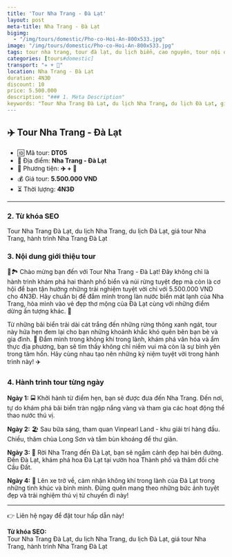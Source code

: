 ```yaml
---
title: 'Tour Nha Trang - Đà Lạt'
layout: post
meta-title: Nha Trang - Đà Lạt
bigimg:
  - "/img/tours/domestic/Pho-co-Hoi-An-800x533.jpg"
image: "/img/tours/domestic/Pho-co-Hoi-An-800x533.jpg"
tags: tour nha trang, tour đà lạt, du lịch biển, cao nguyên, tour nội địa
categories: [tours#domestic]
transport: "✈️ + 🚌"
location: Nha Trang - Đà Lạt
duration: 4N3Đ
discount: 10
price: 5.500.000
description: "### 1. Meta Description"
keywords: "Tour Nha Trang Đà Lạt, du lịch Nha Trang, du lịch Đà Lạt, giá tour Nha Trang, hành trình Nha Trang Đà Lạt"
---
```


## ✈️ Tour Nha Trang - Đà Lạt

- 🆔 Mã tour: **DT05**
- 📍 Địa điểm: **Nha Trang - Đà Lạt**
- 🚗 Phương tiện: **✈️ + 🚌**
- 💰 Giá tour: **5.500.000 VND**
- ⏳ Thời lượng: **4N3Đ**

---

### 2. Từ khóa SEO
Tour Nha Trang Đà Lạt, du lịch Nha Trang, du lịch Đà Lạt, giá tour Nha Trang, hành trình Nha Trang Đà Lạt

### 3. Nội dung giới thiệu tour
🌊🏞️ Chào mừng bạn đến với Tour Nha Trang - Đà Lạt! Đây không chỉ là hành trình khám phá hai thành phố biển và núi rừng tuyệt đẹp mà còn là cơ hội để bạn tận hưởng những trải nghiệm tuyệt vời chỉ với 5.500.000 VND cho 4N3Đ. Hãy chuẩn bị để đắm mình trong làn nước biển mát lạnh của Nha Trang, hòa mình vào vẻ đẹp thơ mộng của Đà Lạt cùng với những điểm dừng ấn tượng khác. 🌼

Từ những bãi biển trải dài cát trắng đến những rừng thông xanh ngát, tour này hứa hẹn đem lại cho bạn những khoảnh khắc khó quên bên bạn bè và gia đình. 📸 Đắm mình trong không khí trong lành, khám phá văn hóa và ẩm thực địa phương, bạn sẽ tìm thấy không chỉ niềm vui mà còn là sự bình yên trong tâm hồn. Hãy cùng nhau tạo nên những kỷ niệm tuyệt vời trong hành trình này! ✈️

### 4. Hành trình tour từng ngày
**Ngày 1:** 🚍 Khởi hành từ điểm hẹn, bạn sẽ được đưa đến Nha Trang. Đến nơi, tự do khám phá bãi biển tràn ngập nắng vàng và tham gia các hoạt động thể thao nước thú vị.

**Ngày 2:** 🏖️ Sau bữa sáng, tham quan Vinpearl Land - khu giải trí hàng đầu. Chiều, thăm chùa Long Sơn và tắm bùn khoáng để thư giãn.

**Ngày 3:** 🚗 Rời Nha Trang đến Đà Lạt, bạn sẽ ngắm cảnh đẹp hai bên đường. Đến Đà Lạt, khám phá hoa Đà Lạt tại vườn hoa Thành phố và thăm đồi chè Cầu Đất.

**Ngày 4:** 🌄 Lên xe trở về, cảm nhận không khí trong lành của Đà Lạt trong những tình khúc và bình minh. Đừng quên mang theo những bức ảnh tuyệt đẹp và trải nghiệm thú vị từ chuyến đi này!

---

👉 Liên hệ ngay để đặt tour hấp dẫn này!

**Từ khóa SEO:**  
Tour Nha Trang Đà Lạt, du lịch Nha Trang, du lịch Đà Lạt, giá tour Nha Trang, hành trình Nha Trang Đà Lạt

